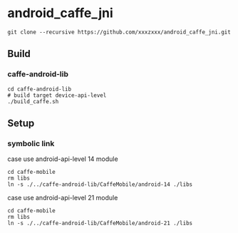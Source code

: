# android_caffe_jni

```shell
git clone --recursive https://github.com/xxxzxxx/android_caffe_jni.git
```

## Build

### caffe-android-lib

```shell
cd caffe-android-lib
# build target device-api-level
./build_caffe.sh
```

## Setup

### symbolic link

case use android-api-level 14 module

```shell
cd caffe-mobile
rm libs
ln -s ./../caffe-android-lib/CaffeMobile/android-14 ./libs
```

case use android-api-level 21 module
```shell
cd caffe-mobile
rm libs
ln -s ./../caffe-android-lib/CaffeMobile/android-21 ./libs
```

